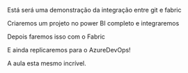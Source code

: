 Está será uma demonstração da integração entre git e fabric

Criaremos um projeto no power BI completo e integraremos

Depois faremos isso com o Fabric

E ainda replicaremos para o AzureDevOps!

A aula esta mesmo incrível.
